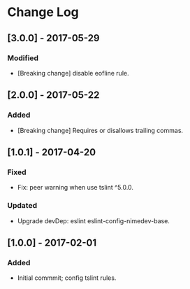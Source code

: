# Change Log

## [3.0.0] - 2017-05-29

### Modified
- [Breaking change] disable eofline rule.


## [2.0.0] - 2017-05-22

### Added
- [Breaking change] Requires or disallows trailing commas.


## [1.0.1] - 2017-04-20

### Fixed
- Fix: peer warning when use tslint ^5.0.0.

### Updated
- Upgrade devDep: eslint eslint-config-nimedev-base.


## [1.0.0] - 2017-02-01

### Added
- Initial commmit; config tslint rules.
